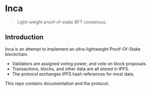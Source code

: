 # Inca

> Light-weight proof-of-stake BFT consensus.

## Introduction

Inca is an attempt to implement an ultra-lightweight Proof-Of-Stake blockchain.

 - Validators are assigned voting power, and vote on block proposals.
 - Transactions, blocks, and other data are all stored in IPFS.
 - The protocol exchanges IPFS hash references for most data.
 
This repo contains documentation and the protocol.

